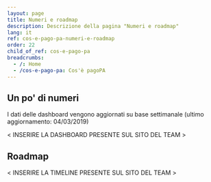 ```yaml
---
layout: page
title: Numeri e roadmap
description: Descrizione della pagina "Numeri e roadmap"
lang: it
ref: cos-e-pago-pa-numeri-e-roadmap
order: 22
child_of_ref: cos-e-pago-pa
breadcrumbs:
  - /: Home
  - /cos-e-pago-pa: Cos'è pagoPA
---
```


## Un po' di numeri

I dati delle dashboard vengono aggiornati su base settimanale (ultimo aggiornamento: 04/03/2019)

< INSERIRE LA DASHBOARD PRESENTE SUL SITO DEL TEAM >

## Roadmap

< INSERIRE LA TIMELINE PRESENTE SUL SITO DEL TEAM >

